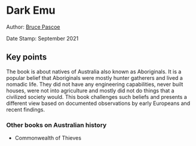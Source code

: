 # Dark Emu

Author: [Bruce Pascoe](https://www.goodreads.com/author/show/809165.Bruce_Pascoe)

Date Stamp: September 2021

## Key points

The book is about natives of Australia also known as Aboriginals. It is a popular belief that Aboriginals were mostly hunter gatherers and lived a nomadic life. They did not have any engineering capabilities, never built houses, were not into agriculture and mostly did not do things that a civilized society would. This book challenges such beliefs and presents a different view based on documented observations by early Europeans and recent findings.

### Other books on Australian history

- Commonwealth of Thieves
